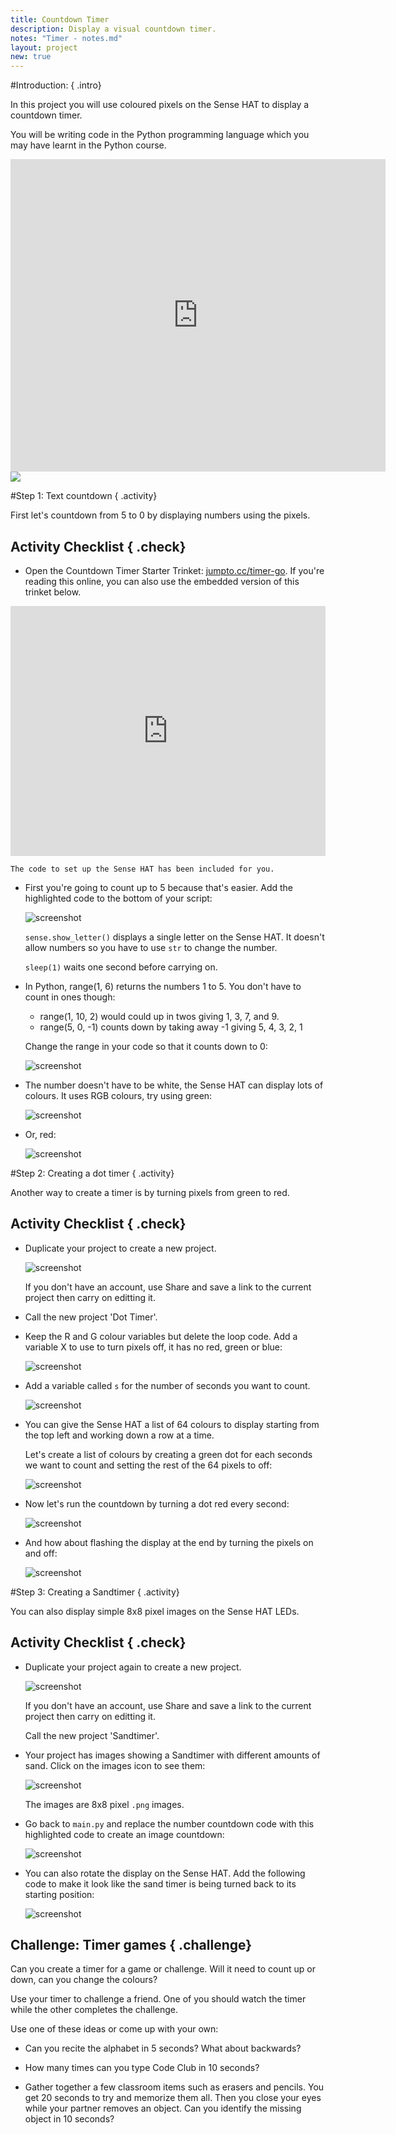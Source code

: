 ```yaml
---
title: Countdown Timer
description: Display a visual countdown timer. 
notes: "Timer - notes.md"
layout: project
new: true
---
```


#Introduction:  { .intro}

In this project you will use coloured pixels on the Sense HAT to display a countdown timer.  

You will be writing code in the Python programming language which you may have learnt in the Python course.  

<div class="trinket">
<iframe src="https://trinket.io/embed/python/dfdfcc6814?outputOnly=true&start=result" width="600" height="500" frameborder="0" marginwidth="0" marginheight="0" allowfullscreen>
</iframe>
<img src="images/timer-final.png">
</div>  


#Step 1: Text countdown { .activity}

First let's countdown from 5 to 0 by displaying numbers using the pixels.  

## Activity Checklist { .check}

+ Open the Countdown Timer Starter Trinket: <a href="http://jumpto.cc/timer-go" target="_blank">jumpto.cc/timer-go</a>. If you're reading this online, you can also use the embedded version of this trinket below. 

<div class="trinket">
<iframe src="https://trinket.io/embed/python/b328848f53" width="100%" height="400" frameborder="0" marginwidth="0" marginheight="0" allowfullscreen></iframe>
</div>

    The code to set up the Sense HAT has been included for you. 

+ First you're going to count up to 5 because that's easier. Add the highlighted code to the bottom of your script:

    ![screenshot](images/timer-count.png)
    
    `sense.show_letter()` displays a single letter on the Sense HAT. It doesn't allow numbers so you have to use `str` to change the number.  
    
    `sleep(1)` waits one second before carrying on. 
     
       
+ In Python, range(1, 6) returns the numbers 1 to 5. You don't have to count in ones though:

    - range(1, 10, 2) would could up in twos giving 1, 3, 7, and 9. 
    - range(5, 0, -1) counts down by taking away -1 giving 5, 4, 3, 2, 1
   
    Change the range in your code so that it counts down to 0:

    ![screenshot](images/timer-numbers.png)
    
+ The number doesn't have to be white, the Sense HAT can display lots of colours. It uses RGB colours, try using green:

    ![screenshot](images/timer-green.png)
    
+ Or, red:

    ![screenshot](images/timer-red.png)
    
    
#Step 2: Creating a dot timer { .activity}

Another way to create a timer is by turning pixels from green to red.  

## Activity Checklist { .check}

+ Duplicate your project to create a new project. 

    ![screenshot](images/timer-duplicate.png)
    
  If you don't have an account, use Share and save a link to the current project then carry on editting it. 
    
+ Call the new project 'Dot Timer'.

    
+ Keep the R and G colour variables but delete the loop code. Add a variable X to use to turn pixels off, it has no red, green or blue:

    ![screenshot](images/timer-off.png)
 
    
+ Add a variable called `s` for the number of seconds you want to count. 

   ![screenshot](images/timer-seconds.png)

+ You can give the Sense HAT a list of 64 colours to display starting from the top left and working down a row at a time.

    Let's create a list of colours by creating a green dot for each seconds we want to count and setting the rest of the 64 pixels to off:
    
    ![screenshot](images/timer-setup.png)

+ Now let's run the countdown by turning a dot red every second:

    ![screenshot](images/timer-turn-red.png)
    
+ And how about flashing the display at the end by turning the pixels on and off:

   ![screenshot](images/timer-flash.png)

#Step 3: Creating a Sandtimer { .activity}

You can also display simple 8x8 pixel images on the Sense HAT LEDs. 

## Activity Checklist { .check}

+ Duplicate your project again to create a new project. 

    ![screenshot](images/timer-duplicate.png)

    If you don't have an account, use Share and save a link to the current project then carry on editting it. 
    
    Call the new project 'Sandtimer'.

+ Your project has images showing a Sandtimer with different amounts of sand. Click on the images icon to see them: 

    ![screenshot](images/timer-images.png)

    The images are 8x8 pixel `.png` images.
   
+ Go back to `main.py` and replace the number countdown code with this highlighted code to create an image countdown:

    ![screenshot](images/timer-image-code.png)
      
+ You can also rotate the display on the Sense HAT. Add the following code to make it look like the sand timer is being turned back to its starting position:

    ![screenshot](images/timer-rotate.png)

## Challenge: Timer games { .challenge}

Can you create a timer for a game or challenge. Will it need to count up or down, can you change the colours?

Use your timer to challenge a friend. One of you should watch the timer while the other completes the challenge. 

Use one of these ideas or come up with your own:

+ Can you recite the alphabet in 5 seconds? What about backwards?

+ How many times can you type Code Club in 10 seconds?

+ Gather together a few classroom items such as erasers and pencils. You get 20 seconds to try and memorize them all. Then you close your eyes while your partner removes an object. Can you identify the missing object in 10 seconds? 









